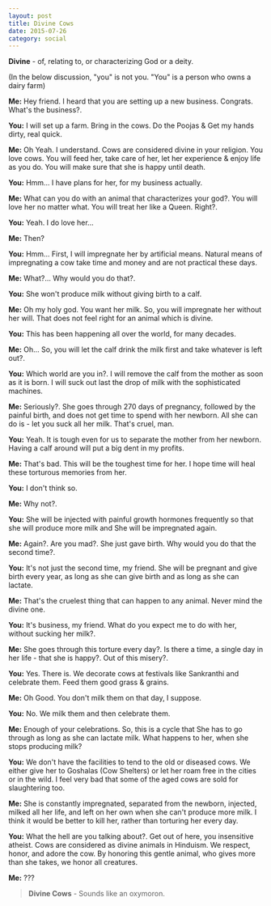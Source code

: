 ```yaml
---
layout: post
title: Divine Cows
date: 2015-07-26
category: social
---
```


**Divine** - of, relating to, or characterizing God or a deity.  

(In the below discussion, "you" is not you. "You" is a person who owns a dairy farm)

**Me:** Hey friend. I heard that you are setting up a new business. Congrats. What's the business?.

**You:** I will set up a farm. Bring in the cows. Do the Poojas & Get my hands dirty, real quick.

**Me:** Oh Yeah. I understand. Cows are considered divine in your religion. You love cows. You will feed her, take care of her, let her experience & enjoy life as you do. You will make sure that she is happy until death.

**You:** Hmm... I have plans for her, for my business actually.

**Me:** What can you do with an animal that characterizes your god?. You will love her no matter what. You will treat her like a Queen. Right?.

**You:** Yeah. I do love her...

**Me:** Then?

**You:** Hmm... First, I will impregnate her by artificial means. Natural means of impregnating a cow take time and money and are not practical these days.

**Me:** What?... Why would you do that?.

**You:** She won't produce milk without giving birth to a calf.

**Me:** Oh my holy god. You want her milk. So, you will impregnate her without her will. That does not feel right for an animal which is divine.

**You:** This has been happening all over the world, for many decades.

**Me:** Oh... So, you will let the calf drink the milk first and take whatever is left out?.

**You:** Which world are you in?. I will remove the calf from the mother as soon as it is born. I will suck out last the drop of milk with the sophisticated machines.

**Me:** Seriously?. She goes through 270 days of pregnancy, followed by the painful birth, and does not get time to spend with her newborn. All she can do is - let you suck all her milk. That's cruel, man. 

**You:** Yeah. It is tough even for us to separate the mother from her newborn. Having a calf around will put a big dent in my profits. 

**Me:** That's bad. This will be the toughest time for her. I hope time will heal these torturous memories from her.

**You:** I don't think so.

**Me:** Why not?. 

**You:** She will be injected with painful growth hormones frequently so that she will produce more milk and She will be impregnated again.

**Me:** Again?. Are you mad?. She just gave birth. Why would you do that the second time?.

**You:** It's not just the second time, my friend. She will be pregnant and give birth every year, as long as she can give birth and as long as she can lactate.

**Me:** That's the cruelest thing that can happen to any animal. Never mind the divine one. 

**You:** It's business, my friend. What do you expect me to do with her, without sucking her milk?. 

**Me:** She goes through this torture every day?. Is there a time, a single day in her life - that she is happy?. Out of this misery?.

**You:** Yes. There is. We decorate cows at festivals like Sankranthi and celebrate them. Feed them good grass & grains.

**Me:** Oh Good. You don't milk them on that day, I suppose.

**You:** No. We milk them and then celebrate them.

**Me:** Enough of your celebrations. So, this is a cycle that She has to go through as long as she can lactate milk. What happens to her, when she stops producing milk?

**You:** We don't have the facilities to tend to the old or diseased cows. We either give her to Goshalas (Cow Shelters) or let her roam free in the cities or in the wild. I feel very bad that some of the aged cows are sold for slaughtering too.

**Me:**  She is constantly impregnated, separated from the newborn, injected, milked all her life, and left on her own when she can't produce more milk. I think it would be better to kill her, rather than torturing her every day.

**You:** What the hell are you talking about?. Get out of here, you insensitive atheist. Cows are considered as divine animals in Hinduism. We respect, honor, and adore the cow. By honoring this gentle animal, who gives more than she takes, we honor all creatures.

**Me:** ???

> **Divine Cows** - Sounds like an oxymoron.
